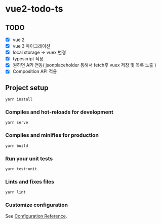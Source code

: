 # vue2-todo-ts

## TODO

- [x] vue 2
- [x] vue 3 마이그레이션
- [x] local storage => vuex 변경
- [x] typescript 적용
- [x] 원하면 API 연동( jsonplaceholder 통해서 fetch후 vuex 저장 및 목록 노출 )
- [x] Composition API 적용

## Project setup

```
yarn install
```

### Compiles and hot-reloads for development

```
yarn serve
```

### Compiles and minifies for production

```
yarn build
```

### Run your unit tests

```
yarn test:unit
```

### Lints and fixes files

```
yarn lint
```

### Customize configuration

See [Configuration Reference](https://cli.vuejs.org/config/).
